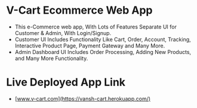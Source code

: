 # V-Cart Ecommerce Web App

- This e-Commerce web app, With Lots of Features Separate UI for Customer & Admin, With Login/Signup.
- Customer UI Includes Functionality Like Cart, Order, Account, Tracking, Interactive Product Page, Payment Gateway and Many More.
- Admin Dashboard UI Includes Order Processing, Adding New Products, and Many More Functionality.

# Live Deployed App Link

- [www.v-cart.com](https://vansh-cart.herokuapp.com/)
